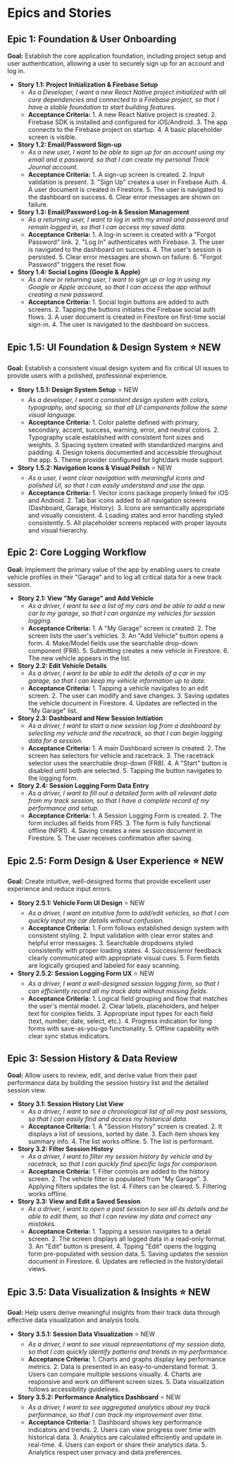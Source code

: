 # Epics and Stories

## Epic 1: Foundation & User Onboarding
**Goal:** Establish the core application foundation, including project setup and user authentication, allowing a user to securely sign up for an account and log in.

* **Story 1.1: Project Initialization & Firebase Setup**
   * *As a Developer, I want a new React Native project initialized with all core dependencies and connected to a Firebase project, so that I have a stable foundation to start building features.*
   * **Acceptance Criteria:** 1. A new React Native project is created. 2. Firebase SDK is installed and configured for iOS/Android. 3. The app connects to the Firebase project on startup. 4. A basic placeholder screen is visible.
* **Story 1.2: Email/Password Sign-up**
   * *As a new user, I want to be able to sign up for an account using my email and a password, so that I can create my personal Track Journal account.*
   * **Acceptance Criteria:** 1. A sign-up screen is created. 2. Input validation is present. 3. "Sign Up" creates a user in Firebase Auth. 4. A user document is created in Firestore. 5. The user is navigated to the dashboard on success. 6. Clear error messages are shown on failure.
* **Story 1.3: Email/Password Log-in & Session Management**
   * *As a returning user, I want to log in with my email and password and remain logged in, so that I can access my saved data.*
   * **Acceptance Criteria:** 1. A log-in screen is created with a "Forgot Password" link. 2. "Log In" authenticates with Firebase. 3. The user is navigated to the dashboard on success. 4. The user's session is persisted. 5. Clear error messages are shown on failure. 6. "Forgot Password" triggers the reset flow.
* **Story 1.4: Social Logins (Google & Apple)**
   * *As a new or returning user, I want to sign up or log in using my Google or Apple account, so that I can access the app without creating a new password.*
   * **Acceptance Criteria:** 1. Social login buttons are added to auth screens. 2. Tapping the buttons initiates the Firebase social auth flows. 3. A user document is created in Firestore on first-time social sign-in. 4. The user is navigated to the dashboard on success.

## Epic 1.5: UI Foundation & Design System ⭐ NEW
**Goal:** Establish a consistent visual design system and fix critical UI issues to provide users with a polished, professional experience.

* **Story 1.5.1: Design System Setup** ⭐ NEW
   * *As a developer, I want a consistent design system with colors, typography, and spacing, so that all UI components follow the same visual language.*
   * **Acceptance Criteria:** 1. Color palette defined with primary, secondary, accent, success, warning, error, and neutral colors. 2. Typography scale established with consistent font sizes and weights. 3. Spacing system created with standardized margins and padding. 4. Design tokens documented and accessible throughout the app. 5. Theme provider configured for light/dark mode support.
* **Story 1.5.2: Navigation Icons & Visual Polish** ⭐ NEW
   * *As a user, I want clear navigation with meaningful icons and polished UI, so that I can easily understand and use the app.*
   * **Acceptance Criteria:** 1. Vector icons package properly linked for iOS and Android. 2. Tab bar icons added to all navigation screens (Dashboard, Garage, History). 3. Icons are semantically appropriate and visually consistent. 4. Loading states and error handling styled consistently. 5. All placeholder screens replaced with proper layouts and visual hierarchy.

## Epic 2: Core Logging Workflow
**Goal:** Implement the primary value of the app by enabling users to create vehicle profiles in their "Garage" and to log all critical data for a new track session.

* **Story 2.1: View "My Garage" and Add Vehicle**
   * *As a driver, I want to see a list of my cars and be able to add a new car to my garage, so that I can organize my vehicles for session logging.*
   * **Acceptance Criteria:** 1. A "My Garage" screen is created. 2. The screen lists the user's vehicles. 3. An "Add Vehicle" button opens a form. 4. Make/Model fields use the searchable drop-down component (FR8). 5. Submitting creates a new vehicle in Firestore. 6. The new vehicle appears in the list.
* **Story 2.2: Edit Vehicle Details**
   * *As a driver, I want to be able to edit the details of a car in my garage, so that I can keep my vehicle information up to date.*
   * **Acceptance Criteria:** 1. Tapping a vehicle navigates to an edit screen. 2. The user can modify and save changes. 3. Saving updates the vehicle document in Firestore. 4. Updates are reflected in the "My Garage" list.
* **Story 2.3: Dashboard and New Session Initiation**
   * *As a driver, I want to start a new session log from a dashboard by selecting my vehicle and the racetrack, so that I can begin logging data for a session.*
   * **Acceptance Criteria:** 1. A main Dashboard screen is created. 2. The screen has selectors for vehicle and racetrack. 3. The racetrack selector uses the searchable drop-down (FR8). 4. A "Start" button is disabled until both are selected. 5. Tapping the button navigates to the logging form.
* **Story 2.4: Session Logging Form Data Entry**
   * *As a driver, I want to fill out a detailed form with all relevant data from my track session, so that I have a complete record of my performance and setup.*
   * **Acceptance Criteria:** 1. A Session Logging Form is created. 2. The form includes all fields from FR5. 3. The form is fully functional offline (NFR1). 4. Saving creates a new session document in Firestore. 5. The user receives confirmation after saving.

## Epic 2.5: Form Design & User Experience ⭐ NEW
**Goal:** Create intuitive, well-designed forms that provide excellent user experience and reduce input errors.

* **Story 2.5.1: Vehicle Form UI Design** ⭐ NEW
   * *As a driver, I want an intuitive form to add/edit vehicles, so that I can quickly input my car details without confusion.*
   * **Acceptance Criteria:** 1. Form follows established design system with consistent styling. 2. Input validation with clear error states and helpful error messages. 3. Searchable dropdowns styled consistently with proper loading states. 4. Success/error feedback clearly communicated with appropriate visual cues. 5. Form fields are logically grouped and labeled for easy scanning.
* **Story 2.5.2: Session Logging Form UX** ⭐ NEW
   * *As a driver, I want a well-designed session logging form, so that I can efficiently record all my track data without missing fields.*
   * **Acceptance Criteria:** 1. Logical field grouping and flow that matches the user's mental model. 2. Clear labels, placeholders, and helper text for complex fields. 3. Appropriate input types for each field (text, number, date, select, etc.). 4. Progress indication for long forms with save-as-you-go functionality. 5. Offline capability with clear sync status indicators.

## Epic 3: Session History & Data Review
**Goal:** Allow users to review, edit, and derive value from their past performance data by building the session history list and the detailed session view.

* **Story 3.1: Session History List View**
   * *As a driver, I want to see a chronological list of all my past sessions, so that I can easily find and access my historical data.*
   * **Acceptance Criteria:** 1. A "Session History" screen is created. 2. It displays a list of sessions, sorted by date. 3. Each item shows key summary info. 4. The list works offline. 5. The list is performant.
* **Story 3.2: Filter Session History**
   * *As a driver, I want to filter my session history by vehicle and by racetrack, so that I can quickly find specific logs for comparison.*
   * **Acceptance Criteria:** 1. Filter controls are added to the history screen. 2. The vehicle filter is populated from "My Garage". 3. Applying filters updates the list. 4. Filters can be cleared. 5. Filtering works offline.
* **Story 3.3: View and Edit a Saved Session**
   * *As a driver, I want to open a past session to see all its details and be able to edit them, so that I can review my data and correct any mistakes.*
   * **Acceptance Criteria:** 1. Tapping a session navigates to a detail screen. 2. The screen displays all logged data in a read-only format. 3. An "Edit" button is present. 4. Tpping "Edit" opens the logging form pre-populated with session data. 5. Saving updates the session document in Firestore. 6. Updates are reflected in the history/detail views.

## Epic 3.5: Data Visualization & Insights ⭐ NEW
**Goal:** Help users derive meaningful insights from their track data through effective data visualization and analysis tools.

* **Story 3.5.1: Session Data Visualization** ⭐ NEW
   * *As a driver, I want to see visual representations of my session data, so that I can quickly identify patterns and trends in my performance.*
   * **Acceptance Criteria:** 1. Charts and graphs display key performance metrics. 2. Data is presented in an easy-to-understand format. 3. Users can compare multiple sessions visually. 4. Charts are responsive and work on different screen sizes. 5. Data visualization follows accessibility guidelines.
* **Story 3.5.2: Performance Analytics Dashboard** ⭐ NEW
   * *As a driver, I want to see aggregated analytics about my track performance, so that I can track my improvement over time.*
   * **Acceptance Criteria:** 1. Dashboard shows key performance indicators and trends. 2. Users can view progress over time with historical data. 3. Analytics are calculated efficiently and update in real-time. 4. Users can export or share their analytics data. 5. Analytics respect user privacy and data preferences.
